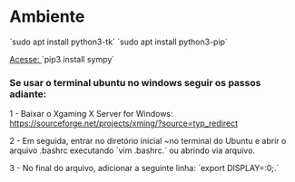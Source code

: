 # Ambiente

´sudo apt install python3-tk´
´sudo apt install python3-pip´

[Acesse: ](https://github.com/sympy/sympy)
´pip3 install sympy´

### Se usar o terminal ubuntu no windows seguir os passos adiante:

1 - Baixar o Xgaming X Server for Windows: https://sourceforge.net/projects/xming/?source=typ_redirect

2 - Em seguida, entrar no diretório inicial ~no terminal do Ubuntu e abrir o arquivo .bashrc executando ´vim .bashrc.´ ou abrindo via arquivo.

3 - No final do arquivo, adicionar a seguinte linha: ´export DISPLAY=:0;.´